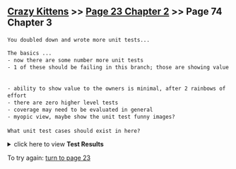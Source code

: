 ## [Crazy Kittens](../page-0/README.md) >> [Page 23 Chapter 2](../page-23/README.md) >> Page 74 Chapter 3

```
You doubled down and wrote more unit tests...
```
```
The basics ...
- now there are some number more unit tests
- 1 of these should be failing in this branch; those are showing value


- ability to show value to the owners is minimal, after 2 rainbows of effort
- there are zero higher level tests
- coverage may need to be evaluated in general
- myopic view, maybe show the unit test funny images?

What unit test cases should exist in here?
```
<details>
    <summary>click here to view <b>Test Results</b></summary>
    <img width="50%" src="assets/results.png"/>

    You have died of dysentery.
</details>


To try again: [turn to page 23](../page-23/README.md)

